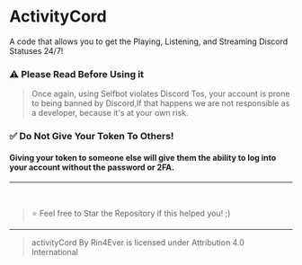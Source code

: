 # ActivityCord
A code that allows you to get the Playing, Listening, and Streaming Discord Statuses 24/7!


### ⚠️ Please Read Before Using it
> Once again, using Selfbot violates Discord Tos, your account is prone to being banned by Discord,If that happens we are not responsible as a developer, because it's at your own risk.

### ✅ Do Not Give Your Token To Others!

#### Giving your token to someone else will give them the ability to log into your account without the password or 2FA.

---

</br>

> ⭐ Feel free to Star the Repository if this helped you! ;)

----

> activityCord By Rin4Ever is licensed under Attribution 4.0 International 
